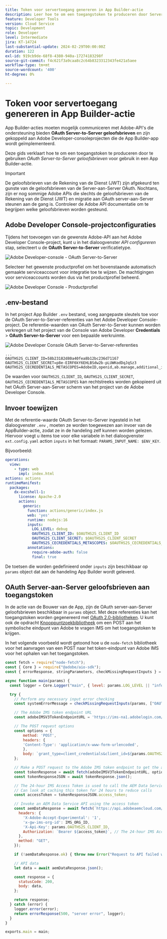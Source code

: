 ```yaml
---
title: Token voor servertoegang genereren in App Builder-actie
description: Leer hoe te om een toegangstoken te produceren door Server-aan-Server geloofsbrieven OAuth voor gebruik in een actie van de Bouwer van de App te gebruiken.
feature: Developer Tools
version: Cloud Service
topic: Development
role: Developer
level: Intermediate
jira: KT-14724
last-substantial-update: 2024-02-29T00:00:00Z
duration: 122
exl-id: 919cb9de-68f8-4380-940a-17274183298f
source-git-commit: f4c621f3a9caa8c2c64b8323312343fe421a5aee
workflow-type: tm+mt
source-wordcount: '400'
ht-degree: 0%

---
```


# Token voor servertoegang genereren in App Builder-actie

App Builder-acties moeten mogelijk communiceren met Adobe-API&#39;s die ondersteuning bieden **OAuth Server-to-Server geloofsbrieven** en zijn gekoppeld aan Adobe Developer-consoleprojecten die de App Builder-app wordt geïmplementeerd.

Deze gids verklaart hoe te om een toegangstoken te produceren door te gebruiken _OAuth Server-to-Server geloofsbrieven_ voor gebruik in een App Builder-actie.

>[!IMPORTANT]
>
> De geloofsbrieven van de Rekening van de Dienst (JWT) zijn afgekeurd ten gunste van de geloofsbrieven van de Server-aan-Server OAuth. Nochtans, zijn er nog sommige Adobe APIs die slechts de geloofsbrieven van de Rekening van de Dienst (JWT) en migratie aan OAuth server-aan-Server steunen aan de gang is. Controleer de Adobe API documentatie om te begrijpen welke geloofsbrieven worden gesteund.

## Adobe Developer Console-projectconfiguraties

Tijdens het toevoegen van de gewenste Adobe-API aan het Adobe Developer Console-project, kunt u in het dialoogvenster _API configureren_ stap, selecteert u de **OAuth Server-to-Server** verificatietype.

![Adobe Developer-console - OAuth Server-to-Server](./assets/s2s-auth/oauth-server-to-server.png)

Selecteer het gewenste productprofiel om het bovenstaande automatisch gemaakte serviceaccount voor integratie toe te wijzen. De machtigingen voor serviceaccounts worden dus via het productprofiel beheerd.

![Adobe Developer Console - Productprofiel](./assets/s2s-auth/select-product-profile.png)

## .env-bestand

In het project App Builder `.env` bestand, voeg aangepaste sleutels toe voor de OAuth Server-to-Server-referenties van het Adobe Developer Console-project. De referentie-waarden van OAuth Server-to-Server kunnen worden verkregen uit het project van de Console van Adobe Developer __Credentials__ > __OAuth Server-to-Server__ voor een bepaalde werkruimte.

![Adobe Developer Console OAuth Server-to-Server-referenties](./assets/s2s-auth/oauth-server-to-server-credentials.png)

```
...
OAUTHS2S_CLIENT_ID=58b23182d80a40fea8b12bc236d71167
OAUTHS2S_CLIENT_SECRET=p8e-EIRF6kY6EHLBSdw2b-pLUWKodDqJqSz3
OAUTHS2S_CECREDENTIALS_METASCOPES=AdobeID,openid,ab.manage,additional_info.projectedProductContext,read_organizations,read_profile,account_cluster.read
```

De waarden voor `OAUTHS2S_CLIENT_ID`, `OAUTHS2S_CLIENT_SECRET`, `OAUTHS2S_CECREDENTIALS_METASCOPES` kan rechtstreeks worden gekopieerd uit het OAuth Server-aan-Server scherm van het project van de Adobe Developer Console.

## Invoer toewijzen

Met de referentie-waarde OAuth Server-to-Server ingesteld in het dialoogvenster `.env` , moeten ze worden toegewezen aan invoer van de AppBuilder-actie, zodat ze in de handeling zelf kunnen worden gelezen. Hiervoor voegt u items toe voor elke variabele in het dialoogvenster `ext.config.yaml` action `inputs` in het formaat: `PARAMS_INPUT_NAME: $ENV_KEY`.

Bijvoorbeeld:

```yaml
operations:
  view:
    - type: web
      impl: index.html
actions: actions
runtimeManifest:
  packages:
    dx-excshell-1:
      license: Apache-2.0
      actions:
        generic:
          function: actions/generic/index.js
          web: 'yes'
          runtime: nodejs:16
          inputs:
            LOG_LEVEL: debug
            OAUTHS2S_CLIENT_ID: $OAUTHS2S_CLIENT_ID
            OAUTHS2S_CLIENT_SECRET: $OAUTHS2S_CLIENT_SECRET
            OAUTHS2S_CECREDENTIALS_METASCOPES: $OAUTHS2S_CECREDENTIALS_METASCOPES
          annotations:
            require-adobe-auth: false
            final: true
```

De toetsen die worden gedefinieerd onder `inputs` zijn beschikbaar op `params` object dat aan de handeling App Builder wordt geleverd.

## OAuth Server-aan-Server geloofsbrieven aan toegangstoken

In de actie van de Bouwer van de App, zijn de OAuth server-aan-Server geloofsbrieven beschikbaar in `params` object. Met deze referenties kan het toegangstoken worden gegenereerd met [OAuth 2.0-bibliotheken](https://oauth.net/code/). U kunt ook de opdracht [Knooppuntzoekbibliotheek](https://www.npmjs.com/package/node-fetch) om een POST aan het symbolische eindpunt van Adobe te vragen IMS om het toegangstoken te krijgen.

In het volgende voorbeeld wordt getoond hoe u de `node-fetch` bibliotheek voor het aanvragen van een POST naar het token-eindpunt van Adobe IMS voor het ophalen van het toegangstoken.

```javascript
const fetch = require("node-fetch");
const { Core } = require("@adobe/aio-sdk");
const { errorResponse, stringParameters, checkMissingRequestInputs } = require("../utils");

async function main(params) {
  const logger = Core.Logger("main", { level: params.LOG_LEVEL || "info" });

  try {
    // Perform any necessary input error checking
    const systemErrorMessage = checkMissingRequestInputs(params, ["OAUTHS2S_CLIENT_ID", "OAUTHS2S_CLIENT_SECRET", "OAUTHS2S_CECREDENTIALS_METASCOPES"], []);

    // The Adobe IMS token endpoint URL
    const adobeIMSV3TokenEndpointURL = 'https://ims-na1.adobelogin.com/ims/token/v3';

    // The POST request options
    const options = {
        method: 'POST',
        headers: {
        'Content-Type': 'application/x-www-form-urlencoded',
        },
        body: `grant_type=client_credentials&client_id=${params.OAUTHS2S_CLIENT_ID}&client_secret=${params.OAUTHS2S_CLIENT_SECRET}&scope=${params.OAUTHS2S_CECREDENTIALS_METASCOPES}`,
    };

    // Make a POST request to the Adobe IMS token endpoint to get the access token
    const tokenResponse = await fetch(adobeIMSV3TokenEndpointURL, options);
    const tokenResponseJSON = await tokenResponse.json();

    // The 24-hour IMS Access Token is used to call the AEM Data Service API
    // Can look at caching this token for 24 hours to reduce calls
    const accessToken = tokenResponseJSON.access_token;

    // Invoke an AEM Data Service API using the access token
    const aemDataResponse = await fetch(`https://api.adobeaemcloud.com/adobe/stats/statistics/contentRequestsQuota?imsOrgId=${IMS_ORG_ID}&current=true`, {
      headers: {
        'X-Adobe-Accept-Experimental': '1',
        'x-gw-ims-org-id': IMS_ORG_ID,
        'X-Api-Key': params.OAUTHS2S_CLIENT_ID,
        Authorization: `Bearer ${access_token}`, // The 24-hour IMS Access Token
      },
      method: "GET",
    });

    if (!aemDataResponse.ok) { throw new Error("Request to API failed with status code " + aemDataResponse.status);}

    // API data
    let data = await aemDataResponse.json();

    const response = {
      statusCode: 200,
      body: data,
    };

    return response;
  } catch (error) {
    logger.error(error);
    return errorResponse(500, "server error", logger);
  }
}

exports.main = main;
```
